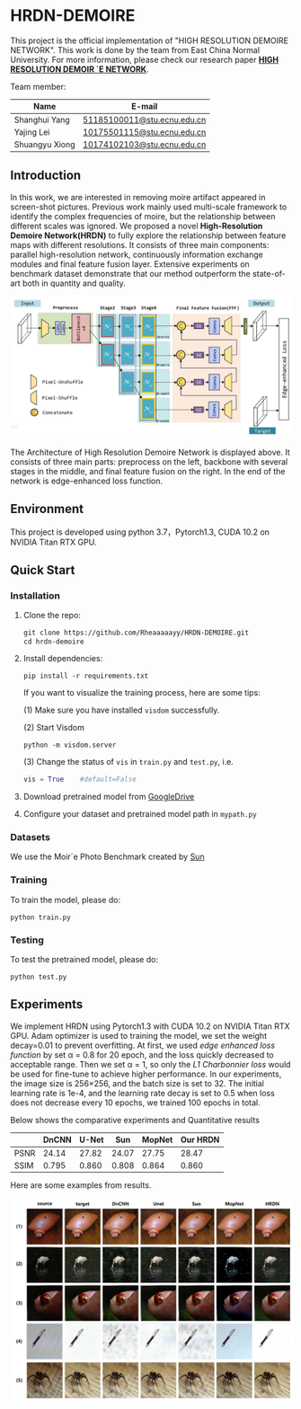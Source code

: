# HRDN-DEMOIRE

This project is the official implementation of  "HIGH RESOLUTION DEMOIRE NETWORK". This work is done by the team from East China Normal University. For more information, please check our research paper **[HIGH RESOLUTION DEMOIR ´E NETWORK](https://ieeexplore.ieee.org/abstract/document/9191255)**.

Team member:

| Name           | E-mail                      |
| -------------- | --------------------------- |
| Shanghui Yang  | 51185100011@stu.ecnu.edu.cn |
| Yajing Lei     | 10175501115@stu.ecnu.edu.cn |
| Shuangyu Xiong | 10174102103@stu.ecnu.edu.cn |



## Introduction

In this work, we are interested in removing moire artifact appeared in  screen-shot pictures. Previous work mainly used multi-scale framework to identify the complex frequencies of moire, but the relationship between different scales was ignored.  We proposed a novel **High-Resolution Demoire Network(HRDN)** to fully explore the relationship between feature maps with different resolutions. It consists of three main components: parallel high-resolution network, continuously information exchange modules and final feature fusion layer. Extensive experiments on benchmark dataset demonstrate that our method outperform the state-of-art both in quantity and quality.

![networkStructure](network.jpg)

The Architecture of High Resolution Demoire Network is displayed above. It consists of three main parts: preprocess on the left, backbone with several stages in the middle, and final feature fusion on the right. In the end of the network is edge-enhanced loss function.

## Environment

This project is developed using python 3.7，Pytorch1.3, CUDA 10.2 on NVIDIA Titan RTX GPU.



## Quick Start

### Installation

1. Clone the repo:

   ```shell
   git clone https://github.com/Rheaaaaayy/HRDN-DEMOIRE.git
   cd hrdn-demoire
   ```

2. Install dependencies:

   ```shell
   pip install -r requirements.txt
   ```

   If you want to visualize the training process, here are some tips:

   (1) Make sure you have installed `visdom` successfully.

   (2) Start Visdom

   ```shell
   python -m visdom.server
   ```

   (3) Change the status of  `vis` in `train.py` and `test.py`, i.e.

   ```python
   vis = True    #default=False
   ```

3. Download pretrained model from [GoogleDrive](https://drive.google.com/open?id=19yV8NbL6LoirOZ9aM2K1XaN1g-XIBdaS)
4. Configure your dataset and pretrained model path in `mypath.py`

### Datasets

We use the Moir´e Photo Benchmark created by [Sun](https://yujingsun.github.io/dataset/moireDatareadMe.txt)

### Training

To train the model, please do:

```shell
python train.py
```

### Testing

To test the pretrained model, please do:

```shell
python test.py
```



## Experiments

We implement HRDN using Pytorch1.3 with CUDA 10.2
on NVIDIA Titan RTX GPU. Adam optimizer is used to training the model, we set the weight decay=0.01 to prevent overfitting. At first, we used *edge enhanced loss function* by set α = 0.8 for 20 epoch, and the loss quickly decreased to acceptable range. Then we set α = 1, so only the *L1 Charbonnier loss* would be used for fine-tune to achieve higher performance. In our experiments, the image size is 256×256, and the batch size is set to 32. The initial learning rate is 1e-4, and the learning rate decay is set to 0.5 when loss does not decrease every 10 epochs, we trained 100 epochs in total.

Below shows the comparative experiments and Quantitative results

|      | DnCNN | U-Net | Sun   | MopNet | Our HRDN |
| ---- | ----- | ----- | ----- | ------ | -------- |
| PSNR | 24.14 | 27.82 | 24.07 | 27.75  | 28.47    |
| SSIM | 0.795 | 0.860 | 0.808 | 0.864  | 0.860    |

Here are some examples from results.

![result examples](result.jpg)



